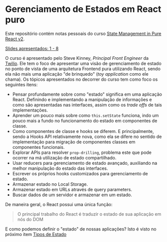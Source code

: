 # Gerenciamento de Estados em React puro

Este repositório contém notas pessoais do curso [State Management in Pure React v2](https://frontendmasters.com/courses/pure-react-state/).

[Slides apresentados: 1 - 8](https://speakerdeck.com/stevekinney/react-state?slide=1)

O curso é apresentado pelo Steve Kinney, _Principal Front Engineer_ da [Twilio](https://twilio.com). Ele tem o foco de apresentar uma visão de gerenciamento de estado no ponto de vista de uma arquitetura Frontend pura utilizando React, sendo ela não mais uma aplicação "de brinquedo" (_toy application_ como ele chama). Os tópicos apresentados no decorrer do curso tem como foco os seguintes itens:

- Pensar profundamente sobre como "estado" significa em uma aplicação React. Definindo e implementando a manipulação de informações e como são apresentadas nas interfaces, assim como os _trade offs_ de tais implementações.
- Aprender um pouco mais sobre como `this.setState` funciona, indo um pouco mais a fundo no funcionamento do estado em componentes de classe.
- Como componentes de classe e hooks se diferem. E principalmente, sendo a Hooks API relativamente nova, como ela se difere no sentido de implementação para migração de componentes classes em componentes funcionais.
- Explorar APIs para resolver `prop-drilling`, problema este que pode ocorrer na má utilização de estado compartilhado.
- Usar reducers para gerenciamento de estado avançado, auxiliando na melhor manipulação do estado das interfaces.
- Escrever os próprios hooks customizados para gerenciamento de estado.
- Armazenar estado no Local Storage.
- Armazenar estado em URLs através de query parameters.
- Buscar dados de um servidor e armazenar em um estado.

De maneira geral, o React possui uma única função:

> O principal trabalho do React é traduzir o estado de sua aplicação em nós do DOM

E como podemos definir o "estado" de nossas aplicações? Isto é visto no próximo item [Tipos de Estado](./01/state-types)
